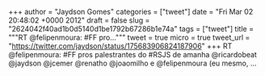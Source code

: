 
+++
author = "Jaydson Gomes"
categories = ["tweet"]
date = "Fri Mar 02 20:48:02 +0000 2012"
draft = false
slug = "2624042f40ad1b0d5140d1be1792b67286b1e74a"
tags = ["tweet"]
title = """RT @felipenmoura: #FF pro..."""
tweet = true
micro = true
tweet_url = "https://twitter.com/jaydson/status/175683906824187906"
+++
RT @felipenmoura: #FF pros palestrantes do #RSJS de amanha @ricardobeat @jaydson @jcemer @renatho @joaomilho e @felipenmoura (eu mesmo,  ...
